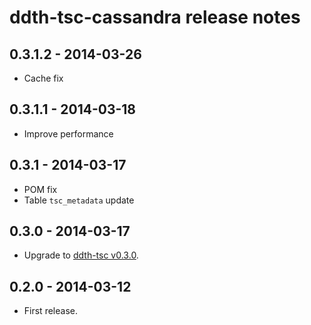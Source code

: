 ddth-tsc-cassandra release notes
================================

0.3.1.2 - 2014-03-26
--------------------
- Cache fix


0.3.1.1 - 2014-03-18
--------------------
- Improve performance


0.3.1 - 2014-03-17
------------------
- POM fix
- Table `tsc_metadata` update


0.3.0 - 2014-03-17
------------------
- Upgrade to [ddth-tsc v0.3.0](https://github.com/DDTH/ddth-tsc/blob/master/RELEASE-NOTES.md).


0.2.0 - 2014-03-12
------------------
- First release.
